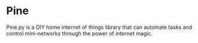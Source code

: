 # Pine
Pine.py is a DIY home internet of things library that can automate tasks and control mini-networks through the power of internet magic.
